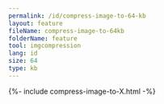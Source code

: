 ```yaml
---
permalink: /id/compress-image-to-64-kb
layout: feature
fileName: compress-image-to-64kb
folderName: feature
tool: imgcompression
lang: id
size: 64
type: kb
---
```


{%- include compress-image-to-X.html -%}
